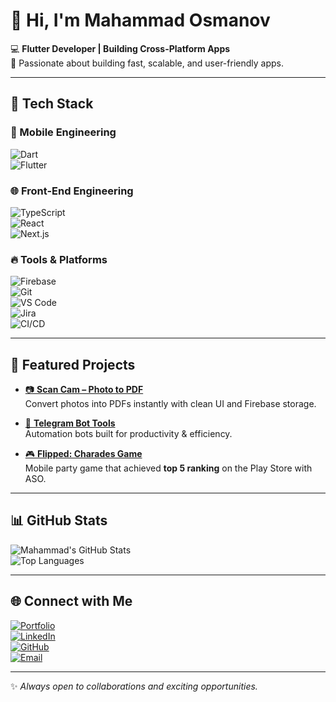 # 👋 Hi, I'm Mahammad Osmanov  

💻 **Flutter Developer | Building Cross-Platform Apps**  
🚀 Passionate about building fast, scalable, and user-friendly apps.  

---

## 🔧 Tech Stack  

### 📱 Mobile Engineering  
![Dart](https://img.shields.io/badge/Dart-0175C2?logo=dart&logoColor=white)  
![Flutter](https://img.shields.io/badge/Flutter-02569B?logo=flutter&logoColor=white)  

### 🌐 Front-End Engineering  
![TypeScript](https://img.shields.io/badge/TypeScript-3178C6?logo=typescript&logoColor=white)  
![React](https://img.shields.io/badge/React-20232A?logo=react&logoColor=61DAFB)  
![Next.js](https://img.shields.io/badge/Next.js-000000?logo=nextdotjs&logoColor=white)  

### 🔥 Tools & Platforms  
![Firebase](https://img.shields.io/badge/Firebase-FFCA28?logo=firebase&logoColor=black)  
![Git](https://img.shields.io/badge/Git-F05032?logo=git&logoColor=white)  
![VS Code](https://img.shields.io/badge/VS%20Code-0078D4?logo=visualstudiocode&logoColor=white)  
![Jira](https://img.shields.io/badge/Jira-0052CC?logo=jira&logoColor=white)  
![CI/CD](https://img.shields.io/badge/CI%2FCD-4285F4?logo=google-cloud&logoColor=white)  

---

## 📌 Featured Projects  

- [📷 **Scan Cam – Photo to PDF**](https://github.com/mahammadosmanov/scan-cam)  
  Convert photos into PDFs instantly with clean UI and Firebase storage.  

- [🤖 **Telegram Bot Tools**](https://github.com/mahammadosmanov/telegram-bot-tools)  
  Automation bots built for productivity & efficiency.  

- [🎮 **Flipped: Charades Game**](https://github.com/mahammadosmanov/flipped-charades)  
  Mobile party game that achieved **top 5 ranking** on the Play Store with ASO.  

---

## 📊 GitHub Stats  

![Mahammad's GitHub Stats](https://github-readme-stats.vercel.app/api?username=mahammadosmanov&show_icons=true&theme=tokyonight)  
![Top Languages](https://github-readme-stats.vercel.app/api/top-langs/?username=mahammadosmanov&layout=compact&theme=tokyonight)  

---

## 🌐 Connect with Me  

[![Portfolio](https://img.shields.io/badge/Portfolio-000000?logo=vercel&logoColor=white)](https://mosmanovdev.vercel.app/)  
[![LinkedIn](https://img.shields.io/badge/LinkedIn-0A66C2?logo=linkedin&logoColor=white)](https://www.linkedin.com/in/mahammadosmanov)  
[![GitHub](https://img.shields.io/badge/GitHub-181717?logo=github&logoColor=white)](https://github.com/mahammadosmanov)  
[![Email](https://img.shields.io/badge/Email-D14836?logo=gmail&logoColor=white)](mailto:m.osmanovdev@gmail.com)  

---
✨ *Always open to collaborations and exciting opportunities.*  

